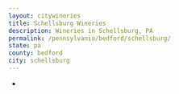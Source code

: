 ```yaml
---
layout: citywineries
title: Schellsburg Wineries
description: Wineries in Schellsburg, PA
permalink: /pennsylvania/bedford/schellsburg/
state: pa
county: bedford
city: schellsburg
---
```

-
